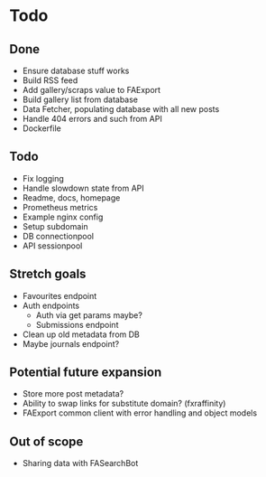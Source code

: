 # Todo

## Done
- Ensure database stuff works
- Build RSS feed
- Add gallery/scraps value to FAExport
- Build gallery list from database
- Data Fetcher, populating database with all new posts
- Handle 404 errors and such from API
- Dockerfile

## Todo
- Fix logging
- Handle slowdown state from API
- Readme, docs, homepage
- Prometheus metrics
- Example nginx config
- Setup subdomain
- DB connectionpool
- API sessionpool


## Stretch goals
- Favourites endpoint
- Auth endpoints
  - Auth via get params maybe? 
  - Submissions endpoint
- Clean up old metadata from DB
- Maybe journals endpoint?

## Potential future expansion
- Store more post metadata?
- Ability to swap links for substitute domain? (fxraffinity)
- FAExport common client with error handling and object models

## Out of scope
- Sharing data with FASearchBot
